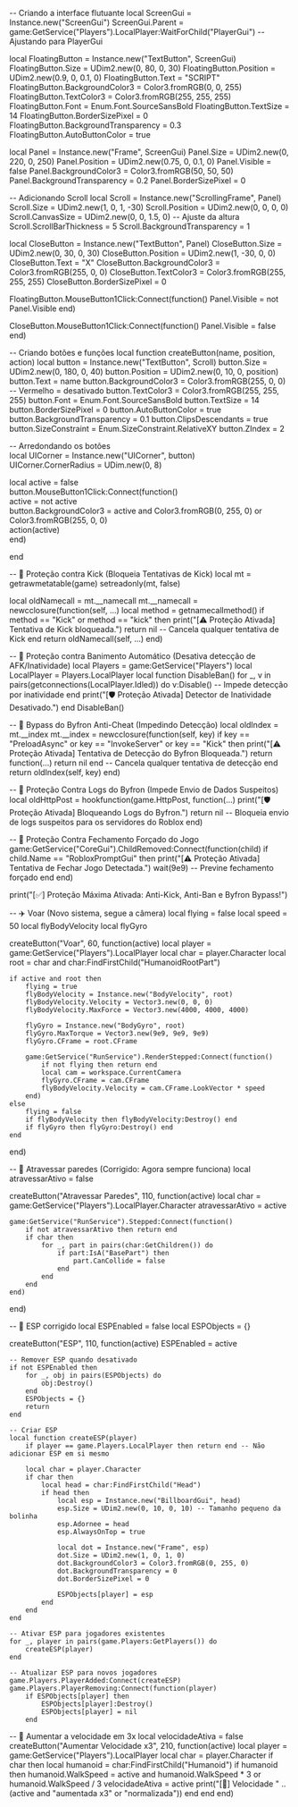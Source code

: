 -- Criando a interface flutuante
local ScreenGui = Instance.new("ScreenGui")
ScreenGui.Parent = game:GetService("Players").LocalPlayer:WaitForChild("PlayerGui")  -- Ajustando para PlayerGui

local FloatingButton = Instance.new("TextButton", ScreenGui)
FloatingButton.Size = UDim2.new(0, 80, 0, 30)
FloatingButton.Position = UDim2.new(0.9, 0, 0.1, 0)
FloatingButton.Text = "SCRIPT"
FloatingButton.BackgroundColor3 = Color3.fromRGB(0, 0, 255)
FloatingButton.TextColor3 = Color3.fromRGB(255, 255, 255)
FloatingButton.Font = Enum.Font.SourceSansBold
FloatingButton.TextSize = 14
FloatingButton.BorderSizePixel = 0
FloatingButton.BackgroundTransparency = 0.3
FloatingButton.AutoButtonColor = true

local Panel = Instance.new("Frame", ScreenGui)
Panel.Size = UDim2.new(0, 220, 0, 250)
Panel.Position = UDim2.new(0.75, 0, 0.1, 0)
Panel.Visible = false
Panel.BackgroundColor3 = Color3.fromRGB(50, 50, 50)
Panel.BackgroundTransparency = 0.2
Panel.BorderSizePixel = 0

-- Adicionando Scroll
local Scroll = Instance.new("ScrollingFrame", Panel)
Scroll.Size = UDim2.new(1, 0, 1, -30)
Scroll.Position = UDim2.new(0, 0, 0, 0)
Scroll.CanvasSize = UDim2.new(0, 0, 1.5, 0)  -- Ajuste da altura
Scroll.ScrollBarThickness = 5
Scroll.BackgroundTransparency = 1

local CloseButton = Instance.new("TextButton", Panel)
CloseButton.Size = UDim2.new(0, 30, 0, 30)
CloseButton.Position = UDim2.new(1, -30, 0, 0)
CloseButton.Text = "X"
CloseButton.BackgroundColor3 = Color3.fromRGB(255, 0, 0)
CloseButton.TextColor3 = Color3.fromRGB(255, 255, 255)
CloseButton.BorderSizePixel = 0

FloatingButton.MouseButton1Click:Connect(function()
Panel.Visible = not Panel.Visible
end)

CloseButton.MouseButton1Click:Connect(function()
Panel.Visible = false
end)

-- Criando botões e funções
local function createButton(name, position, action)
local button = Instance.new("TextButton", Scroll)
button.Size = UDim2.new(0, 180, 0, 40)
button.Position = UDim2.new(0, 10, 0, position)
button.Text = name
button.BackgroundColor3 = Color3.fromRGB(255, 0, 0)  -- Vermelho = desativado
button.TextColor3 = Color3.fromRGB(255, 255, 255)
button.Font = Enum.Font.SourceSansBold
button.TextSize = 14
button.BorderSizePixel = 0
button.AutoButtonColor = true
button.BackgroundTransparency = 0.1
button.ClipsDescendants = true
button.SizeConstraint = Enum.SizeConstraint.RelativeXY
button.ZIndex = 2

-- Arredondando os botões  
local UICorner = Instance.new("UICorner", button)  
UICorner.CornerRadius = UDim.new(0, 8)  

local active = false  
button.MouseButton1Click:Connect(function()  
    active = not active  
    button.BackgroundColor3 = active and Color3.fromRGB(0, 255, 0) or Color3.fromRGB(255, 0, 0)  
    action(active)  
end)

end

-- 🔰 Proteção contra Kick (Bloqueia Tentativas de Kick)
local mt = getrawmetatable(game)
setreadonly(mt, false)

local oldNamecall = mt.__namecall
mt.__namecall = newcclosure(function(self, ...)
    local method = getnamecallmethod()
    if method == "Kick" or method == "kick" then
        print("[⚠️ Proteção Ativada] Tentativa de Kick bloqueada.")
        return nil -- Cancela qualquer tentativa de Kick
    end
    return oldNamecall(self, ...)
end)

-- 🔰 Proteção contra Banimento Automático (Desativa detecção de AFK/Inatividade)
local Players = game:GetService("Players")
local LocalPlayer = Players.LocalPlayer
local function DisableBan()
    for _, v in pairs(getconnections(LocalPlayer.Idled)) do
        v:Disable() -- Impede detecção por inatividade
    end
    print("[🛡️ Proteção Ativada] Detector de Inatividade Desativado.")
end
DisableBan()

-- 🔰 Bypass do Byfron Anti-Cheat (Impedindo Detecção)
local oldIndex = mt.__index
mt.__index = newcclosure(function(self, key)
    if key == "PreloadAsync" or key == "InvokeServer" or key == "Kick" then
        print("[⚠️ Proteção Ativada] Tentativa de Detecção do Byfron Bloqueada.")
        return function(...) return nil end -- Cancela qualquer tentativa de detecção
    end
    return oldIndex(self, key)
end)

-- 🔰 Proteção Contra Logs do Byfron (Impede Envio de Dados Suspeitos)
local oldHttpPost = hookfunction(game.HttpPost, function(...)
    print("[🛡️ Proteção Ativada] Bloqueando Logs do Byfron.")
    return nil -- Bloqueia envio de logs suspeitos para os servidores do Roblox
end)

-- 🔰 Proteção Contra Fechamento Forçado do Jogo
game:GetService("CoreGui").ChildRemoved:Connect(function(child)
    if child.Name == "RobloxPromptGui" then
        print("[⚠️ Proteção Ativada] Tentativa de Fechar Jogo Detectada.")
        wait(9e9) -- Previne fechamento forçado
    end
end)

print("[✅] Proteção Máxima Ativada: Anti-Kick, Anti-Ban e Byfron Bypass!")

-- ✈️ Voar (Novo sistema, segue a câmera)
local flying = false
local speed = 50
local flyBodyVelocity
local flyGyro

createButton("Voar", 60, function(active)
    local player = game:GetService("Players").LocalPlayer
    local char = player.Character
    local root = char and char:FindFirstChild("HumanoidRootPart")

    if active and root then
        flying = true
        flyBodyVelocity = Instance.new("BodyVelocity", root)
        flyBodyVelocity.Velocity = Vector3.new(0, 0, 0)
        flyBodyVelocity.MaxForce = Vector3.new(4000, 4000, 4000)

        flyGyro = Instance.new("BodyGyro", root)
        flyGyro.MaxTorque = Vector3.new(9e9, 9e9, 9e9)
        flyGyro.CFrame = root.CFrame

        game:GetService("RunService").RenderStepped:Connect(function()
            if not flying then return end
            local cam = workspace.CurrentCamera
            flyGyro.CFrame = cam.CFrame
            flyBodyVelocity.Velocity = cam.CFrame.LookVector * speed
        end)
    else
        flying = false
        if flyBodyVelocity then flyBodyVelocity:Destroy() end
        if flyGyro then flyGyro:Destroy() end
    end
end)

-- 🚪 Atravessar paredes (Corrigido: Agora sempre funciona)
local atravessarAtivo = false

createButton("Atravessar Paredes", 110, function(active)
    local char = game:GetService("Players").LocalPlayer.Character
    atravessarAtivo = active

    game:GetService("RunService").Stepped:Connect(function()
        if not atravessarAtivo then return end
        if char then
            for _, part in pairs(char:GetChildren()) do
                if part:IsA("BasePart") then
                    part.CanCollide = false
                end
            end
        end
    end)
end)

-- 👀 ESP corrigido
local ESPEnabled = false
local ESPObjects = {}

createButton("ESP", 110, function(active)
    ESPEnabled = active

    -- Remover ESP quando desativado
    if not ESPEnabled then
        for _, obj in pairs(ESPObjects) do
            obj:Destroy()
        end
        ESPObjects = {}
        return
    end

    -- Criar ESP
    local function createESP(player)
        if player == game.Players.LocalPlayer then return end -- Não adicionar ESP em si mesmo

        local char = player.Character
        if char then
            local head = char:FindFirstChild("Head")
            if head then
                local esp = Instance.new("BillboardGui", head)
                esp.Size = UDim2.new(0, 10, 0, 10) -- Tamanho pequeno da bolinha
                esp.Adornee = head
                esp.AlwaysOnTop = true

                local dot = Instance.new("Frame", esp)
                dot.Size = UDim2.new(1, 0, 1, 0)
                dot.BackgroundColor3 = Color3.fromRGB(0, 255, 0)
                dot.BackgroundTransparency = 0
                dot.BorderSizePixel = 0

                ESPObjects[player] = esp
            end
        end
    end

    -- Ativar ESP para jogadores existentes
    for _, player in pairs(game.Players:GetPlayers()) do
        createESP(player)
    end

    -- Atualizar ESP para novos jogadores
    game.Players.PlayerAdded:Connect(createESP)
    game.Players.PlayerRemoving:Connect(function(player)
        if ESPObjects[player] then
            ESPObjects[player]:Destroy()
            ESPObjects[player] = nil
        end

-- 🚀 Aumentar a velocidade em 3x
local velocidadeAtiva = false
createButton("Aumentar Velocidade x3", 210, function(active)
    local player = game:GetService("Players").LocalPlayer
    local char = player.Character
    if char then
        local humanoid = char:FindFirstChild("Humanoid")
        if humanoid then
            humanoid.WalkSpeed = active and humanoid.WalkSpeed * 3 or humanoid.WalkSpeed / 3
            velocidadeAtiva = active
            print("[🚀] Velocidade " .. (active and "aumentada x3" or "normalizada"))
        end
    end
end)
